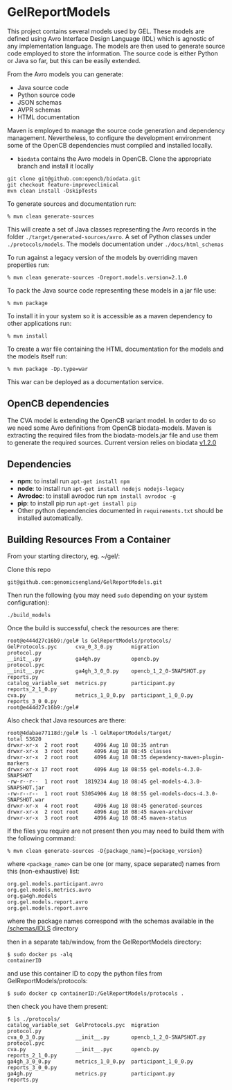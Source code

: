 
# GelReportModels

This project contains several models used by GEL. These models are defined using Avro Interface Design Language (IDL) which is agnostic of any implementation language. The models are then used to generate source code employed to store the information. The source code is either Python or Java so far, but this can be easily extended.

From the Avro models you can generate:
* Java source code
* Python source code
* JSON schemas
* AVPR schemas
* HTML documentation

Maven is employed to manage the source code generation and dependency management.
Nevertheless, to configure the development environment some of the OpenCB dependencies must compiled and installed locally.
* `biodata` contains the Avro models in OpenCB. Clone the appropriate branch and install it locally
```$shell
git clone git@github.com:opencb/biodata.git
git checkout feature-improveclinical
mvn clean install -DskipTests
```

To generate sources and documentation run:
```
% mvn clean generate-sources
```
This will create a set of Java classes representing the Avro records in the folder `./target/generated-sources/avro`. A set of Python classes under `./protocols/models`. The models documentation under `./docs/html_schemas`

To run against a legacy version of the models by overriding maven properties run:
```
% mvn clean generate-sources -Dreport.models.version=2.1.0
```

To pack the Java source code representing these models in a jar file use:
```
% mvn package
```

To install it in your system so it is accessible as a maven dependency to other applications run:
```
% mvn install
```

To create a war file containing the HTML documentation for the models and the models itself run:
```
% mvn package -Dp.type=war
```
This war can be deployed as a documentation service.


## OpenCB dependencies

The CVA model is extending the OpenCB variant model. In order to do so we need some Avro definitions from OpenCB biodata-models. Maven is extracting the required files from the biodata-models.jar file and use them to generate the required sources.
Current version relies on biodata [v1.2.0](https://github.com/opencb/biodata/tree/v1.2.0)

## Dependencies

* **npm**: to install run `apt-get install npm`
* **node**: to install run `apt-get install nodejs nodejs-legacy`
* **Avrodoc**: to install avrodoc run `npm install avrodoc -g`
* **pip**: to install pip run `apt-get install pip`
* Other python dependencies documented in `requirements.txt` should be installed automatically.

## Building Resources From a Container
From your starting directory, eg. ~/gel/:

Clone this repo
```
git@github.com:genomicsengland/GelReportModels.git
```

Then run the following (you may need `sudo` depending on your system configuration):

```
./build_models
```
Once the build is successful, check the resources are there:
```
root@e444d27c16b9:/gel# ls GelReportModels/protocols/
GelProtocols.pyc      cva_0_3_0.py      migration                 protocol.py
__init__.py           ga4gh.py          opencb.py                 protocol.pyc
__init__.pyc          ga4gh_3_0_0.py    opencb_1_2_0-SNAPSHOT.py  reports.py
catalog_variable_set  metrics.py        participant.py            reports_2_1_0.py
cva.py                metrics_1_0_0.py  participant_1_0_0.py      reports_3_0_0.py
root@e444d27c16b9:/gel# 
```

Also check that Java resources are there:
```
root@4dabae77118d:/gel# ls -l GelReportModels/target/
total 53620
drwxr-xr-x  2 root root     4096 Aug 18 08:35 antrun
drwxr-xr-x  3 root root     4096 Aug 18 08:45 classes
drwxr-xr-x  2 root root     4096 Aug 18 08:35 dependency-maven-plugin-markers
drwxr-xr-x 17 root root     4096 Aug 18 08:55 gel-models-4.3.0-SNAPSHOT
-rw-r--r--  1 root root  1819234 Aug 18 08:45 gel-models-4.3.0-SNAPSHOT.jar
-rw-r--r--  1 root root 53054906 Aug 18 08:55 gel-models-docs-4.3.0-SNAPSHOT.war
drwxr-xr-x  4 root root     4096 Aug 18 08:45 generated-sources
drwxr-xr-x  2 root root     4096 Aug 18 08:45 maven-archiver
drwxr-xr-x  3 root root     4096 Aug 18 08:45 maven-status
```

If the files you require are not present then you may need to build them with the following command:
```
% mvn clean generate-sources -D{package_name}={package_version}
```

where `<package_name>` can be one (or many, space separated) names from this (non-exhaustive) list:
```
org.gel.models.participant.avro
org.gel.models.metrics.avro 
org.ga4gh.models
org.gel.models.report.avro 
org.gel.models.report.avro
```

where the package names correspond with the schemas available in the [/schemas/IDLS](https://github.com/genomicsengland/GelReportModels/tree/develop/schemas/IDLs)  directory

then in a separate tab/window, from the GelReportModels directory:
```
$ sudo docker ps -alq
containerID
```
and use this container ID to copy the python files from GelReportModels/protocols:
```
$ sudo docker cp containerID:/GelReportModels/protocols .
```
then check you have them present:
```
$ ls ./protocols/
catalog_variable_set  GelProtocols.pyc  migration                 protocol.py
cva_0_3_0.py          __init__.py       opencb_1_2_0-SNAPSHOT.py  protocol.pyc
cva.py                __init__.pyc      opencb.py                 reports_2_1_0.py
ga4gh_3_0_0.py        metrics_1_0_0.py  participant_1_0_0.py      reports_3_0_0.py
ga4gh.py              metrics.py        participant.py            reports.py
```
